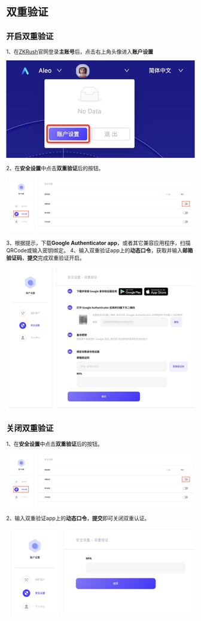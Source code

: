 # 双重验证

## 开启双重验证

1、在[ZKRush](https://www.zkrush.com)官网登录**主账号**后，点击右上角头像进入**账户设置**

![alt enter_account_setting](../_media/enter_account_setting.png ':size=50%')

2、在**安全设置**中点击**双重验证**后的按钮。

![alt enter_mfa](../_media/enter_mfa.png ':size=100%')

3、根据提示，下载**Google Authenticator app**，或者其它兼容应用程序，扫描QRCode或输入密钥绑定。
4、输入双重验证app上的**动态口令**，获取并输入**邮箱验证码**，**提交**完成双重验证开启。

![alt enable_mfa](../_media/enable_mfa.png ':size=80%')



## 关闭双重验证

1、在**安全设置**中点击**双重验证**后的按钮。

![alt enter_mfa](../_media/enter_mfa.png ':size=100%')

2、输入双重验证app上的**动态口令**，**提交**即可关闭双重认证。

![alt disable_mfa](../_media/disable_mfa.png ':size=80%')

